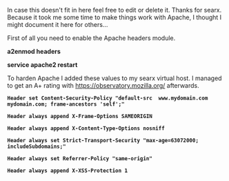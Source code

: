In case this doesn't fit in here feel free to edit or delete it. Thanks for searx.
Because it took me some time to make things work with Apache, I thought I might document it here for others...


First of all you need to enable the Apache headers module.

**a2enmod headers**

**service apache2 restart**


To harden Apache I added these values to my searx virtual host.
I managed to get an A+ rating with https://observatory.mozilla.org/ afterwards.


**`Header set Content-Security-Policy "default-src  www.mydomain.com mydomain.com; frame-ancestors 'self';"`**

**`Header always append X-Frame-Options SAMEORIGIN`**

**`Header always append X-Content-Type-Options nosniff`**

**`Header always set Strict-Transport-Security "max-age=63072000; includeSubdomains;"`**

**`Header always set Referrer-Policy "same-origin"`**



**`Header always append X-XSS-Protection 1`**
